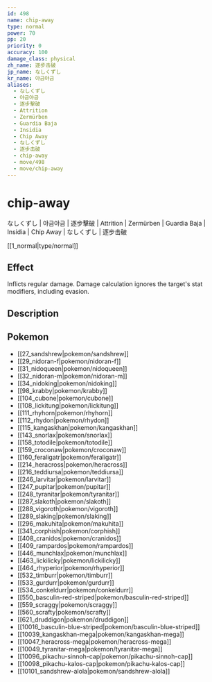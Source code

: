 ```yaml
---
id: 498
name: chip-away
type: normal
power: 70
pp: 20
priority: 0
accuracy: 100
damage_class: physical
zh_name: 逐步击破
jp_name: なしくずし
kr_name: 야금야금
aliases:
  - なしくずし
  - 야금야금
  - 逐步擊破
  - Attrition
  - Zermürben
  - Guardia Baja
  - Insidia
  - Chip Away
  - なしくずし
  - 逐步击破
  - chip-away
  - move/498
  - move/chip-away
---
```

# chip-away
    
なしくずし | 야금야금 | 逐步擊破 | Attrition | Zermürben | Guardia Baja | Insidia | Chip Away | なしくずし | 逐步击破

[[1_normal|type/normal]]

## Effect

Inflicts regular damage.  Damage calculation ignores the target's stat modifiers, including evasion.

## Description



## Pokemon

- [[27_sandshrew|pokemon/sandshrew]]
- [[29_nidoran-f|pokemon/nidoran-f]]
- [[31_nidoqueen|pokemon/nidoqueen]]
- [[32_nidoran-m|pokemon/nidoran-m]]
- [[34_nidoking|pokemon/nidoking]]
- [[98_krabby|pokemon/krabby]]
- [[104_cubone|pokemon/cubone]]
- [[108_lickitung|pokemon/lickitung]]
- [[111_rhyhorn|pokemon/rhyhorn]]
- [[112_rhydon|pokemon/rhydon]]
- [[115_kangaskhan|pokemon/kangaskhan]]
- [[143_snorlax|pokemon/snorlax]]
- [[158_totodile|pokemon/totodile]]
- [[159_croconaw|pokemon/croconaw]]
- [[160_feraligatr|pokemon/feraligatr]]
- [[214_heracross|pokemon/heracross]]
- [[216_teddiursa|pokemon/teddiursa]]
- [[246_larvitar|pokemon/larvitar]]
- [[247_pupitar|pokemon/pupitar]]
- [[248_tyranitar|pokemon/tyranitar]]
- [[287_slakoth|pokemon/slakoth]]
- [[288_vigoroth|pokemon/vigoroth]]
- [[289_slaking|pokemon/slaking]]
- [[296_makuhita|pokemon/makuhita]]
- [[341_corphish|pokemon/corphish]]
- [[408_cranidos|pokemon/cranidos]]
- [[409_rampardos|pokemon/rampardos]]
- [[446_munchlax|pokemon/munchlax]]
- [[463_lickilicky|pokemon/lickilicky]]
- [[464_rhyperior|pokemon/rhyperior]]
- [[532_timburr|pokemon/timburr]]
- [[533_gurdurr|pokemon/gurdurr]]
- [[534_conkeldurr|pokemon/conkeldurr]]
- [[550_basculin-red-striped|pokemon/basculin-red-striped]]
- [[559_scraggy|pokemon/scraggy]]
- [[560_scrafty|pokemon/scrafty]]
- [[621_druddigon|pokemon/druddigon]]
- [[10016_basculin-blue-striped|pokemon/basculin-blue-striped]]
- [[10039_kangaskhan-mega|pokemon/kangaskhan-mega]]
- [[10047_heracross-mega|pokemon/heracross-mega]]
- [[10049_tyranitar-mega|pokemon/tyranitar-mega]]
- [[10096_pikachu-sinnoh-cap|pokemon/pikachu-sinnoh-cap]]
- [[10098_pikachu-kalos-cap|pokemon/pikachu-kalos-cap]]
- [[10101_sandshrew-alola|pokemon/sandshrew-alola]]

